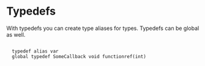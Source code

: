 # Typedefs

With typedefs you can create type aliases for types.
Typedefs can be global as well.

```squirrel

  typedef alias var
  global typedef SomeCallback void functionref(int)
```

